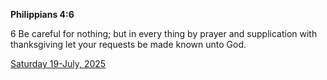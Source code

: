 **Philippians 4:6**

6 Be careful for nothing; but in every thing by prayer and supplication with thanksgiving let your requests be made known unto God.

[Saturday 19-July, 2025](https://getbible.net/kjv/Philippians/4/6)
